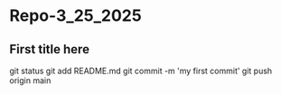 # Repo-3_25_2025

## First title here

git status
git add README.md
git commit -m 'my first commit'
git push origin main
